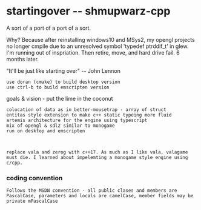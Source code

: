 # startingover -- shmupwarz-cpp

A sort of a port of a port of a sort.

Why? Because after reinstalling windows10 and MSys2, my opengl projects no longer cmpile due to an unresolved symbol 'typedef ptrddif_t' in glew. I'm running out of inspriation. Then retire, move, and hard drive fail. 6 months later.

"It'll be just like starting over" -- John Lennon
 
    use doran (cmake) to build desktop version
    use ctrl-b to build emscripten version

goals & vision - put the lime in the coconut

    colocation of data as in better-mousetrap - array of struct
    entitas style extension to make c++ static typeing more fluid
    artemis architecture for the engine using typescript
    mix of opengl & sdl2 similar to monogame
    run on desktop and emscripten



    replace vala and zerog with c++17. As much as I like vala, valagame must die. I learned about impelemting a monogame style engine using c/cpp.

### coding convention

    Follows the MSDN convention - all public clases and members are PascalCase, parameters and locals are camelCase, member fields may be private mPascalCase